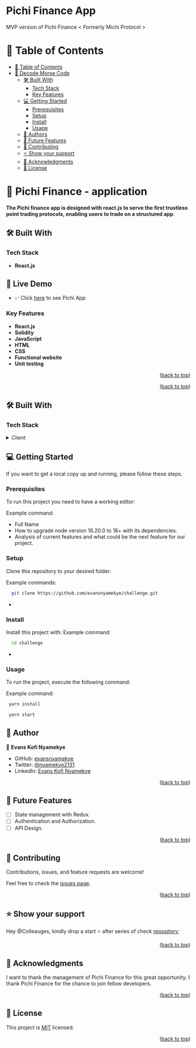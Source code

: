 # Pichi Finance App 

MVP version of Pichi Finance < Formerly Michi Protocol >
# 📗 Table of Contents

- [📗 Table of Contents](#-table-of-contents)
- [📖 Decode Morse Code ](#-decode-morse-code-)
  - [🛠 Built With ](#-built-with-)
    - [Tech Stack ](#tech-stack-)
    - [Key Features ](#key-features-)
  - [💻 Getting Started ](#-getting-started-)
    - [Prerequisites](#prerequisites)
    - [Setup](#setup)
    - [Install](#install)
    - [Usage](#usage)
  - [👥 Authors ](#-authors-)
  - [🔭 Future Features ](#-future-features-)
  - [🤝 Contributing ](#-contributing-)
  - [⭐️ Show your support ](#️-show-your-support-)
  - [🙏 Acknowledgments ](#-acknowledgments-)
  - [📝 License ](#-license-)


# 📖 Pichi Finance - application <a name="about-project"></a>

**The Pichi finance app is designed with react.js to serve the first trustless point trading protocols, enabling users to trade on a structured app**.  


## 🛠 Built With <a name="built-with"></a>

### Tech Stack <a name="tech-stack"></a>

- **React.js**

## 🚀 Live Demo <a name="live-demo"></a>

- ✅ Click [here](https://budget-app-zipl.onrender.com) to see Pichi App

### Key Features <a name="key-features"></a>

- **React.js**
- **Solidity**
- **JavaScript**
- **HTML**
- **CSS**
- **Functional website**
- **Unit testing**

<p align="right">(<a href="#readme-top">back to top</a>)</p>

<p align="right">(<a href="#readme-top">back to top</a>)</p>

## 🛠 Built With <a name="built-with"></a>

### Tech Stack <a name="tech-stack"></a>

<details>
  <summary>Client</summary>
  <ul>
    <li><https://github.com/Michi-Protocol/challenge>Pichi</a></li>
  </ul>
</details>

## 💻 Getting Started <a name="getting-started"></a>

If you want to get a local copy up and running, please follow these steps.

### Prerequisites
To run this project you need to have a working editor:

Example command:
- Full Name
- How to upgrade node version 16.20.0 to 18+ with its dependencies.
- Analysis of current features and what could be the next feature for our project.
### Setup

Clone this repository to your desired folder:

Example commands:

```sh
  git clone https://github.com/evansnyamekye/challenge.git
```
-
### Install

Install this project with:
Example command:

```sh
  cd challenge
```
-
### Usage

To run the project, execute the following command:

Example command:

```sh
 yarn install
```
```sh
 yarn start
```
## 👥 Author <a name="authors"></a>

👤 **Evans Kofi Nyamekye**
- GitHub: [evansnyamekye](https://github.com/evansnyamekye)
- Twitter: [@nyamekye2131](https://twitter.com/nyamekye2131)
- LinkedIn: [Evans Kofi Nyamekye](https://www.linkedin.com/in/evans-kofi-nyamekye-1980a4117/)

<p align="right">(<a href="#readme-top">back to top</a>)</p>

## 🔭 Future Features <a name='future-features'></a>

- [ ]  State management with Redux.
- [ ]  Authentication and Authorization.
- [ ]  API Design.

<p align="right">(<a href="#readme-top">back to top</a>)</p>


## 🤝 Contributing <a name="contributing"></a>

Contributions, issues, and feature requests are welcome!

Feel free to check the [issues page](https://github.com/evansnyamekye/challenge/issues/1).

<p align="right">(<a href="#readme-top">back to top</a>)</p>


## ⭐️ Show your support <a name="support"></a>

Hey @Colleauges,  kindly drop a start ⭐️ after series of check  [repository](https://github.com/evansnyamekye/challenge.git);

<p align="right">(<a href="#readme-top">back to top</a>)</p>


## 🙏 Acknowledgments <a name="acknowledgements"></a>

I want to thank the management of Pichi Finance for this great opportunity. I thank Pichi Finance for the chance to join fellow developers.

<p align="right">(<a href="#readme-top">back to top</a>)</p>

## 📝 License <a name="license"></a>

This project is [MIT](./LICENSE) licensed.

<p align="right">(<a href="#readme-top">back to top</a>)</p>


